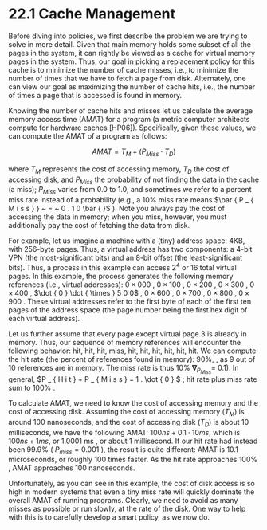# 22.1 Cache Management  

Before diving into policies, we first describe the problem we are trying to solve in more detail. Given that main memory holds some subset of all the pages in the system, it can rightly be viewed as a cache for virtual memory pages in the system. Thus, our goal in picking a replacement policy for this cache is to minimize the number of cache misses, i.e., to minimize the number of times that we have to fetch a page from disk. Alternately, one can view our goal as maximizing the number of cache hits, i.e., the number of times a page that is accessed is found in memory.  

Knowing the number of cache hits and misses let us calculate the average memory access time (AMAT) for a program (a metric computer architects compute for hardware caches [HP06]). Specifically, given these values, we can compute the AMAT of a program as follows:  

$$
A M A T = T _ { M } + ( P _ { M i s s } \cdot T _ { D } )
$$  

where $T _ { M }$ represents the cost of accessing memory, $T _ { D }$ the cost of accessing disk, and $P _ { M i s s }$ the probability of not finding the data in the cache (a miss); $P _ { M i s s }$ varies from 0.0 to 1.0, and sometimes we refer to a percent miss rate instead of a probability (e.g., a $1 0 \%$ miss rate means $\bar { P _ { M i s s } } ~ = ~ 0 . 1 0 \bar { }$ ). Note you always pay the cost of accessing the data in memory; when you miss, however, you must additionally pay the cost of fetching the data from disk.  

For example, let us imagine a machine with a (tiny) address space: 4KB, with 256-byte pages. Thus, a virtual address has two components: a 4-bit VPN (the most-significant bits) and an 8-bit offset (the least-significant bits). Thus, a process in this example can access $2 ^ { 4 }$ or 16 total virtual pages. In this example, the process generates the following memory references (i.e., virtual addresses): $0 { \times } 0 0 0$ , $0 { \times } 1 0 0$ , $0 { \times } 2 0 0$ , $0 { \times } 3 0 0$ , $0 { \times } 4 0 0$ , $\dot { 0 } \dot { \times } 5 0 0$ , $0 { \times } 6 0 0$ , $0 { \times } 7 0 0$ , $0 { \times } 8 0 0$ , $0 { \times } 9 0 0$ . These virtual addresses refer to the first byte of each of the first ten pages of the address space (the page number being the first hex digit of each virtual address).  

Let us further assume that every page except virtual page 3 is already in memory. Thus, our sequence of memory references will encounter the following behavior: hit, hit, hit, miss, hit, hit, hit, hit, hit, hit. We can compute the hit rate (the percent of references found in memory): $9 0 \% ,$ , as 9 out of 10 references are in memory. The miss rate is thus $1 0 \%$ $\mathbf { \nabla } _ { P _ { M i s s } } =$ 0.1). In general, $P _ { H i t } + P _ { M i s s } = 1 . \dot { 0 } \$ ; hit rate plus miss rate sum to $1 0 0 \%$ .  

To calculate AMAT, we need to know the cost of accessing memory and the cost of accessing disk. Assuming the cost of accessing memory $( T _ { M } )$ is around 100 nanoseconds, and the cost of accessing disk $( T _ { D } )$ is about 10 milliseconds, we have the following AMAT: $1 0 0 n s + 0 . 1 \cdot 1 0 m s ,$ which is $1 0 0 n s + 1 m s ,$ or $1 . 0 0 0 1 ~ \mathrm { { m s } }$ , or about 1 millisecond. If our hit rate had instead been $9 9 . 9 \%$ ( $P _ { m i s s } = 0 . 0 0 1$ ), the result is quite different: AMAT is 10.1 microseconds, or roughly 100 times faster. As the hit rate approaches $1 0 0 \%$ , AMAT approaches 100 nanoseconds.  

Unfortunately, as you can see in this example, the cost of disk access is so high in modern systems that even a tiny miss rate will quickly dominate the overall AMAT of running programs. Clearly, we need to avoid as many misses as possible or run slowly, at the rate of the disk. One way to help with this is to carefully develop a smart policy, as we now do.  

